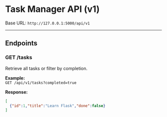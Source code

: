 # Task Manager API (v1)

Base URL: `http://127.0.0.1:5000/api/v1`

---

## Endpoints

### GET /tasks
Retrieve all tasks or filter by completion.

**Example:**  
`GET /api/v1/tasks?completed=true`

**Response:**
```json
[
  {"id":1,"title":"Learn Flask","done":false}
]
